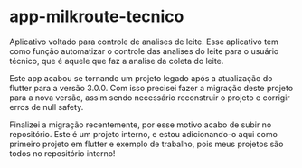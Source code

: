 # app-milkroute-tecnico
Aplicativo voltado para controle de analises de leite.
Esse aplicativo tem como função automatizar o controle das analises do leite para o usuário técnico, que é aquele que faz a analise da coleta do leite.

Este app acabou se tornando um projeto legado após a atualização do flutter para a versão 3.0.0.
Com isso precisei fazer a migração deste projeto para a nova versão, assim sendo necessário reconstruir o projeto e corrigir erros de null safety.

Finalizei a migração recentemente, por esse motivo acabo de subir no repositório.
Este é um projeto interno, e estou adicionando-o aqui como primeiro projeto em flutter e exemplo de trabalho, pois meus projetos são todos no repositório interno!

